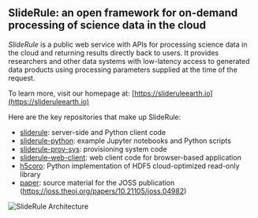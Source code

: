 ## SlideRule: an open framework for on-demand processing of science data in the cloud

_SlideRule_ is a public web service with APIs for processing science data in the cloud and returning results directly back to users. It provides researchers and other data systems with low-latency access to generated data products using processing parameters supplied at the time of the request.

To learn more, visit our homepage at: [https://slideruleearth.io](https://slideruleearth.io)

Here are the key repositories that make up SlideRule:
* [sliderule](https://github.com/SlideRuleEarth/sliderule): server-side and Python client code
* [sliderule-python](https://github.com/SlideRuleEarth/sliderule-python): example Jupyter notebooks and Python scripts
* [sliderule-prov-sys](https://github.com/SlideRuleEarth/sliderule-prov-sys): provisioning system code
* [sliderule-web-client](https://github.com/SlideRuleEarth/sliderule-web-client): web client code for browser-based application
* [h5coro](https://github/SlideRuleEarth/h5coro): Python implementation of HDF5 cloud-optimized read-only library
* [paper](https://github.com/SlideRuleEarth/paper): source material for the JOSS publication (https://joss.theoj.org/papers/10.21105/joss.04982)

![SlideRule Architecture](https://slideruleearth.io/rtd/_images/sliderule_system.png)
